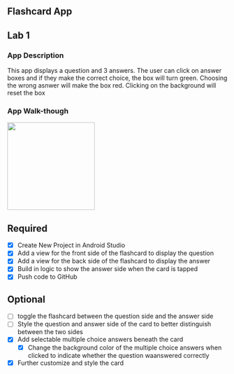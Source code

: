 ## Flashcard App

## Lab 1

### App Description
This app displays a question and 3 answers. The user can click on answer boxes and if they make the correct choice, the box will turn green. Choosing the wrong asnwer will make the box red. Clicking on the background will reset the box

### App Walk-though

<img src="https://imgur.com/a/ZFyA9DS" width=200><br>

## Required
- [x] Create New Project in Android Studio
- [x] Add a view for the front side of the flashcard to display the question
- [x] Add a view for the back side of the flashcard to display the answer
- [x] Build in logic to show the answer side when the card is tapped
- [x] Push code to GitHub
## Optional
- [ ] toggle the flashcard between the question side and the answer side
- [ ] Style the question and answer side of the card to better distinguish between the two sides
- [x] Add selectable multiple choice answers beneath the card
   - [x] Change the background color of the multiple choice answers when clicked to indicate whether the question waanswered correctly
- [x] Further customize and style the card
